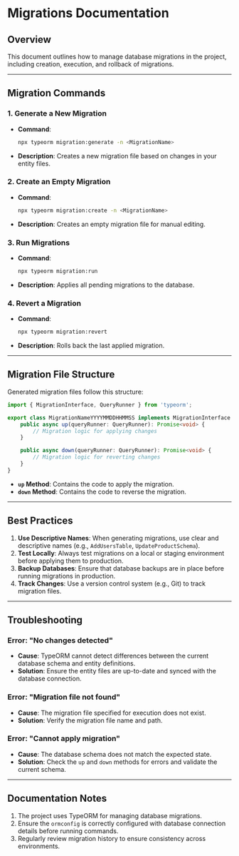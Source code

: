 # Migrations Documentation

## **Overview**
This document outlines how to manage database migrations in the project, including creation, execution, and rollback of migrations.

---

## **Migration Commands**

### **1. Generate a New Migration**
- **Command**:
  ```bash
  npx typeorm migration:generate -n <MigrationName>
  ```
- **Description**: Creates a new migration file based on changes in your entity files.

### **2. Create an Empty Migration**
- **Command**:
  ```bash
  npx typeorm migration:create -n <MigrationName>
  ```
- **Description**: Creates an empty migration file for manual editing.

### **3. Run Migrations**
- **Command**:
  ```bash
  npx typeorm migration:run
  ```
- **Description**: Applies all pending migrations to the database.

### **4. Revert a Migration**
- **Command**:
  ```bash
  npx typeorm migration:revert
  ```
- **Description**: Rolls back the last applied migration.

---

## **Migration File Structure**
Generated migration files follow this structure:

```typescript
import { MigrationInterface, QueryRunner } from 'typeorm';

export class MigrationNameYYYYMMDDHHMMSS implements MigrationInterface {
    public async up(queryRunner: QueryRunner): Promise<void> {
        // Migration logic for applying changes
    }

    public async down(queryRunner: QueryRunner): Promise<void> {
        // Migration logic for reverting changes
    }
}
```

- **`up` Method**: Contains the code to apply the migration.
- **`down` Method**: Contains the code to reverse the migration.

---

## **Best Practices**
1. **Use Descriptive Names**: When generating migrations, use clear and descriptive names (e.g., `AddUsersTable`, `UpdateProductSchema`).
2. **Test Locally**: Always test migrations on a local or staging environment before applying them to production.
3. **Backup Databases**: Ensure that database backups are in place before running migrations in production.
4. **Track Changes**: Use a version control system (e.g., Git) to track migration files.

---

## **Troubleshooting**

### **Error: "No changes detected"**
- **Cause**: TypeORM cannot detect differences between the current database schema and entity definitions.
- **Solution**: Ensure the entity files are up-to-date and synced with the database connection.

### **Error: "Migration file not found"**
- **Cause**: The migration file specified for execution does not exist.
- **Solution**: Verify the migration file name and path.

### **Error: "Cannot apply migration"**
- **Cause**: The database schema does not match the expected state.
- **Solution**: Check the `up` and `down` methods for errors and validate the current schema.

---

## **Documentation Notes**
1. The project uses TypeORM for managing database migrations.
2. Ensure the `ormconfig` is correctly configured with database connection details before running commands.
3. Regularly review migration history to ensure consistency across environments.

